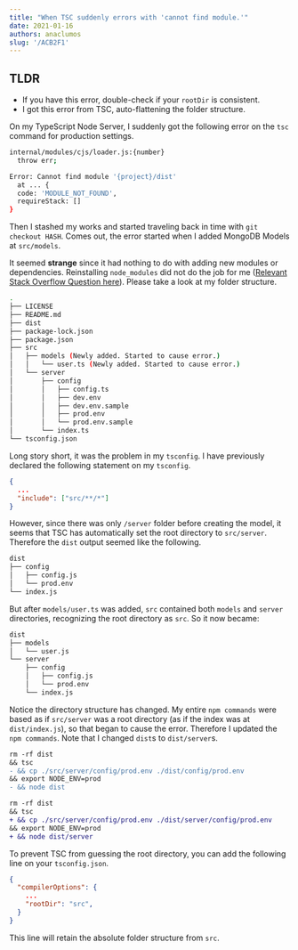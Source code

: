 ```yaml
---
title: "When TSC suddenly errors with 'cannot find module.'"
date: 2021-01-16
authors: anaclumos
slug: '/ACB2F1'
---
```


## TLDR

- If you have this error, double-check if your `rootDir` is consistent.
- I got this error from TSC, auto-flattening the folder structure.

On my TypeScript Node Server, I suddenly got the following error on the `tsc` command for production settings.

```bash
internal/modules/cjs/loader.js:{number}
  throw err;

Error: Cannot find module '{project}/dist'
  at ... {
  code: 'MODULE_NOT_FOUND',
  requireStack: []
}
```

Then I stashed my works and started traveling back in time with `git checkout HASH`. Comes out, the error started when I added MongoDB Models at `src/models`.

It seemed **strange** since it had nothing to do with adding new modules or dependencies. Reinstalling `node_modules` did not do the job for me ([Relevant Stack Overflow Question here](https://stackoverflow.com/questions/53545800)). Please take a look at my folder structure.

```bash
.
├── LICENSE
├── README.md
├── dist
├── package-lock.json
├── package.json
├── src
│   ├── models (Newly added. Started to cause error.)
│   │   └── user.ts (Newly added. Started to cause error.)
│   └── server
│       ├── config
│       │   ├── config.ts
│       │   ├── dev.env
│       │   ├── dev.env.sample
│       │   ├── prod.env
│       │   └── prod.env.sample
│       └── index.ts
└── tsconfig.json
```

Long story short, it was the problem in my `tsconfig`. I have previously declared the following statement on my `tsconfig`.

```json
{
  ...
  "include": ["src/**/*"]
}
```

However, since there was only `/server` folder before creating the model, it seems that TSC has automatically set the root directory to `src/server`. Therefore the `dist` output seemed like the following.

```bash
dist
├── config
│   ├── config.js
│   └── prod.env
└── index.js
```

But after `models/user.ts` was added, `src` contained both `models` and `server` directories, recognizing the root directory as `src`. So it now became:

```bash
dist
├── models
│   └── user.js
└── server
    ├── config
    │   ├── config.js
    │   └── prod.env
    └── index.js
```

Notice the directory structure has changed. My entire `npm commands` were based as if `src/server` was a root directory (as if the index was at `dist/index.js`), so that began to cause the error. Therefore I updated the `npm commands`. Note that I changed `dist`s to `dist/server`s.

```diff
rm -rf dist
&& tsc
- && cp ./src/server/config/prod.env ./dist/config/prod.env
&& export NODE_ENV=prod
- && node dist

rm -rf dist
&& tsc
+ && cp ./src/server/config/prod.env ./dist/server/config/prod.env
&& export NODE_ENV=prod
+ && node dist/server
```

To prevent TSC from guessing the root directory, you can add the following line on your `tsconfig.json`.

```json
{
  "compilerOptions": {
    ...
    "rootDir": "src",
  }
}
```

This line will retain the absolute folder structure from `src`.
